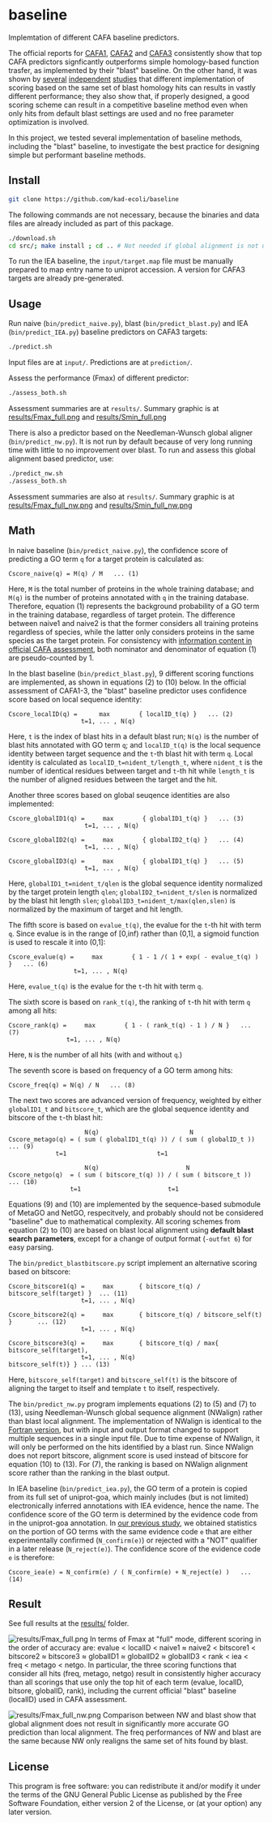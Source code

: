 # baseline #
Implemtation of different CAFA baseline predictors.

The official reports for [CAFA1](https://doi.org/10.1038/nmeth.2340), [CAFA2](https://doi.org/10.1186/s13059-016-1037-6) and [CAFA3](https://doi.org/10.1186/s13059-019-1835-8) consistently show that top CAFA predictors signficantly outperforms simple homology-based function trasfer, as implemented by their "blast" baseline. On the other hand, it was shown by [several](https://doi.org/10.1186/1471-2105-14-S3-S7) [independent](https://doi.org/10.1016/j.jmb.2018.03.004) [studies](https://doi.org/10.1016/j.ymeth.2015.08.009) that different implementation of scoring based on the same set of blast homology hits can results in vastly different performance; they also show that, if properly designed, a good scoring scheme can result in a competitive baseline method even when only hits from default blast settings are used and no free parameter optimization is involved.

In this project, we tested several implementation of baseline methods, including the "blast" baseline, to investigate the best practice for designing simple but performant baseline methods.

## Install ##
```bash
git clone https://github.com/kad-ecoli/baseline
```

The following commands are not necessary, because the binaries and data files
are already included as part of this package.
```bash
./download.sh
cd src/; make install ; cd .. # Not needed if global alignment is not used.
```

To run the IEA baseline, the ``input/target.map`` file must be manually
prepared to map entry name to uniprot accession. A version for CAFA3 targets
are already pre-generated.

## Usage ##
Run naive (``bin/predict_naive.py``), blast (``bin/predict_blast.py``) and
IEA (``bin/predict_IEA.py``) baseline predictors on CAFA3 targets:
```bash
./predict.sh
```
Input files are at ``input/``. Predictions are at ``prediction/``.

Assess the performance (Fmax) of different predictor:
```bash
./assess_both.sh
```
Assessment summaries are at ``results/``.
Summary graphic is at [results/Fmax_full.png](results/Fmax_full.png)
and [results/Smin_full.png](results/Smin_full.png)

There is also a predictor based on the Needleman-Wunsch global aligner 
(``bin/predict_nw.py``). It is not run by default because of very long running
time with little to no improvement over blast. To run and assess this global
alignment based predictor, use:
```bash
./predict_nw.sh
./assess_both.sh
```
Assessment summaries are also at ``results/``.
Summary graphic is at [results/Fmax_full_nw.png](results/Fmax_full_nw.png)
and [results/Smin_full_nw.png](results/Smin_full_nw.png)

## Math ##
In naive baseline (``bin/predict_naive.py``), the confidence score of
predicting a GO term ``q`` for a target protein is calculated as:
```
Cscore_naive(q) = M(q) / M   ... (1)
```
Here, ``M`` is the total number of proteins in the whole training database;
and ``M(q)`` is the number of proteins annotated with ``q`` in the training
database. Therefore, equation (1) represents the background probability
of a GO term in the training database, regardless of target protein.
The difference between naive1 and naive2 is that the former considers all
training proteins regardless of species, while the latter only considers
proteins in the same species as the target protein. For consistency with
[information content in official CAFA assessment](https://github.com/yuxjiang/CAFA2/blob/master/matlab/pfp_eia.m),
both nominator and denominator of equation (1) are pseudo-counted by 1.

In the blast baseline (``bin/predict_blast.py``), 9 different scoring functions
are implemented, as shown in equations (2) to (10) below. In the official
assessment of CAFA1-3, the "blast" baseline predictor uses confidence score
based on local sequence identity:
```
Cscore_localID(q) =      max        { localID_t(q) }   ... (2)
                    t=1, ... , N(q)
```
Here, ``t`` is the index of blast hits in a default blast run; ``N(q)`` is the
number of blast hits annotated with GO term ``q``; and ``localID_t(q)`` is the
local sequence identity between target sequence and the ``t``-th blast hit 
with term ``q``. Local identity is calculated as
``localID_t=nident_t/length_t``, where ``nident_t`` is the number of identical
residues between target and ``t``-th hit while ``length_t`` is the number of
aligned residues between the target and the hit.

Another three scores based on global seuqence identities are also implemented:
```
Cscore_globalID1(q) =     max        { globalID1_t(q) }   ... (3)
                     t=1, ... , N(q)

Cscore_globalID2(q) =     max        { globalID2_t(q) }   ... (4)
                     t=1, ... , N(q)

Cscore_globalID3(q) =     max        { globalID1_t(q) }   ... (5)
                     t=1, ... , N(q)
```
Here, ``globalID1_t=nident_t/qlen`` is the global sequence identity normalized
by the target protein length ``qlen``; ``globalID2_t=nident_t/slen`` is
normalized by the blast hit length ``slen``;
``globalID3_t=nident_t/max(qlen,slen)`` is normalized by the maximum of target
and hit length.

The fifth score is based on  ``evalue_t(q)``, the evalue for the ``t``-th hit 
with term ``q``.  Since evalue is in the range of [0,inf) rather than (0,1], a
sigmoid function is used to rescale it into (0,1]:
```
Cscore_evalue(q) =     max        { 1 - 1 /( 1 + exp( - evalue_t(q) ) }   ... (6)
                  t=1, ... , N(q)
```
Here, ``evalue_t(q)`` is the evalue for the ``t``-th hit with term ``q``.

The sixth score is based on ``rank_t(q)``, the ranking of ``t``-th hit with
term ``q`` among all hits:
```
Cscore_rank(q) =     max        { 1 - ( rank_t(q) - 1 ) / N }   ... (7)
                t=1, ... , N(q)
```
Here, ``N`` is the number of all hits (with and without ``q``.)

The seventh score is based on frequency of a GO term among hits:
```
Cscore_freq(q) = N(q) / N   ... (8)
```

The next two scores are advanced version of frequency, weighted by either
``globalID1_t`` and ``bitscore_t``, which are the global sequence identity
and bitscore of the ``t``-th blast hit:
```
                     N(q)                         N
Cscore_metago(q) = ( sum ( globalID1_t(q) )) / ( sum ( globalID_t ))   ... (9)
		     t=1                         t=1

                     N(q)                        N
Cscore_netgo(q)  = ( sum ( bitscore_t(q) )) / ( sum ( bitscore_t ))   ... (10)
	             t=1                        t=1
```
Equations (9) and (10) are implemented by the sequence-based submodule of
MetaGO and NetGO, respecitvely, and probably should not be considered
"baseline" due to mathematical complexity. All scoring schemes from equation
(2) to (10) are based on blast local alignment using **default blast search
parameters**, except for a change of output format (``-outfmt 6``) for easy
parsing.

The ``bin/predict_blastbitscore.py`` script implement an alternative scoring
based on bitscore:
```
Cscore_bitscore1(q) =     max       { bitscore_t(q) / bitscore_self(target) }  ... (11)
                    t=1, ... , N(q)

Cscore_bitscore2(q) =     max       { bitscore_t(q) / bitscore_self(t) }       ... (12)
                    t=1, ... , N(q)

Cscore_bitscore3(q) =     max       { bitscore_t(q) / max{ bitscore_self(target),
                    t=1, ... , N(q)                        bitscore_self(t)} } ... (13)
```
Here, ``bitscore_self(target)`` and ``bitscore_self(t)`` is the bitscore of
aligning the target to itself and template ``t`` to itself, respectively.

The ``bin/predict_nw.py`` program implements equations (2) to (5) and (7) to
(13), using Needleman-Wunsch global sequence alignment (NWalign) rather than
blast local alignment. The implementation of NWalign is identical to the 
[Fortran version](https://zhanglab.ccmb.med.umich.edu/NW-align/),
but with input and output format changed to support multiple sequences in a
single input file. Due to time expense of NWalign, it will only be performed
on the hits identified by a blast run. Since NWalign does not report bitscore,
alignment score is used instead of bitscore for equation (10) to (13).
For (7), the ranking is based on NWalign alignment score rather than the
ranking in the blast output.


In IEA baseline (``bin/predict_iea.py``), the GO term of a protein is copied
from its full set of uniprot-goa, which mainly includes (but is not limited) 
electronically inferred annotations with IEA evidence, hence the name.
The confidence score of the GO term is determined by the evidence code from
in the uniprot-goa annotation. 
In [our previous study](https://doi.org/10.1093/bioinformatics/btaa548),
we obtained statistics on the portion of GO terms with the same evidence
code ``e`` that are either experimentally confirmed (``N_confirm(e)``) or 
rejected with a "NOT" qualifier in a later release (``N_reject(e)``). The 
confidence score of the evidence code ``e`` is therefore:
```
Cscore_iea(e) = N_confirm(e) / ( N_confirm(e) + N_reject(e) )   ... (14)
```

## Result ##
See full results at the [results/](results/) folder.

![results/Fmax_full.png](results/Fmax_full.png?raw=true "results/Fmax_full.png")
In terms of Fmax at "full" mode, different scoring in the order of accuracy
are: evalue < localID < naive1 ≈ naive2 < bitscore1 < bitscore2 ≈ bitscore3
≈ globalID1 ≈ globalID2 ≈ globalID3 < rank < iea < freq < metago < netgo. In 
particular, the three scoring functions that consider all hits (freq, metago, 
netgo) result in consistently higher accuracy than all scorings that use only
the top hit of each term (evalue, localID, bitsore, globalID, rank), including
the current official "blast" baseline (localID) used in CAFA assessment.


![results/Fmax_full_nw.png](results/Fmax_full_nw.png?raw=true "results/Fmax_full_nw.png")
Comparison between NW and blast show that global alignment does not result in
significantly more accurate GO prediction than local alignment. The freq 
performances of NW and blast are the same because NW only realigns the same
set of hits found by blast.

## License ##
This program is free software: you can redistribute it and/or modify
it under the terms of the GNU General Public License as published by
the Free Software Foundation, either version 2 of the License, or
(at your option) any later version.
